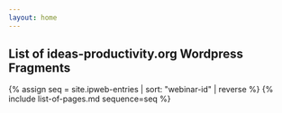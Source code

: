 ```yaml
---
layout: home
---
```

## List of ideas-productivity.org Wordpress Fragments

{% assign seq = site.ipweb-entries | sort: "webinar-id" | reverse %}
{% include list-of-pages.md sequence=seq %}
